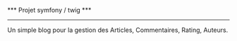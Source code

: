 *** Projet symfony / twig ***
*****************************

Un simple blog pour la gestion des Articles, Commentaires, Rating, Auteurs.



